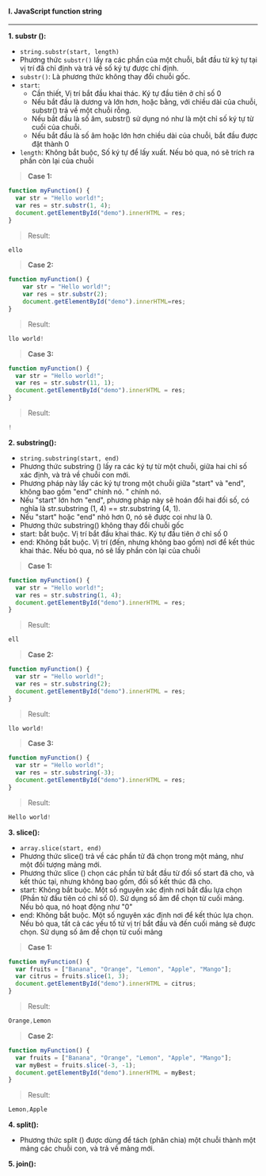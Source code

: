 #### I. JavaScript function string
---
**1. substr ():**

- ```string.substr(start, length)```
- Phương thức ```substr()``` lấy ra các phần của một chuỗi, bắt đầu từ ký tự tại vị trí đã chỉ định và trả về số ký tự được chỉ định.
- ```substr()```: Là phương thức không thay đổi chuỗi gốc.
- ```start```: 
  + Cần thiết, Vị trí bắt đầu khai thác. Ký tự đầu tiên ở chỉ số 0
  + Nếu bắt đầu là dương và lớn hơn, hoặc bằng, với chiều dài của chuỗi, substr() trả về một chuỗi rỗng.
  + Nếu bắt đầu là số âm, substr() sử dụng nó như là một chỉ số ký tự từ cuối của chuỗi.
  + Nếu bắt đầu là số âm hoặc lớn hơn chiều dài của chuỗi, bắt đầu được đặt thành 0
- ```length```: Không bắt buộc, Số ký tự để lấy xuất. Nếu bỏ qua, nó sẽ trích ra phần còn lại của chuỗi

>**Case 1:**
```javascript
function myFunction() {
  var str = "Hello world!";
  var res = str.substr(1, 4);
  document.getElementById("demo").innerHTML = res;
}
```

>Result:
```javascript
ello
```

>**Case 2:**

```javascript
function myFunction() {
    var str = "Hello world!";
    var res = str.substr(2);
    document.getElementById("demo").innerHTML=res;
}
```

>Result:
```javascript
llo world!
```

>**Case 3:**
```javascript
function myFunction() {
  var str = "Hello world!";
  var res = str.substr(11, 1);
  document.getElementById("demo").innerHTML = res;
}
```

>Result:
```javascript
!
```

**2. substring():**

- ```string.substring(start, end)```
- Phương thức substring () lấy ra các ký tự từ một chuỗi, giữa hai chỉ số xác định, và trả về chuỗi con mới.
- Phương pháp này lấy các ký tự trong một chuỗi giữa "start" và "end", không bao gồm "end" chính nó. " chính nó.
- Nếu "start" lớn hơn "end", phương pháp này sẽ hoán đổi hai đối số, có nghĩa là str.substring (1, 4) == str.substring (4, 1).
- Nếu "start" hoặc "end" nhỏ hơn 0, nó sẽ được coi như là 0.
- Phương thức substring() không thay đổi chuỗi gốc
- start: bắt buộc. Vị trí bắt đầu khai thác. Ký tự đầu tiên ở chỉ số 0
- end: Không bắt buộc. Vị trí (đến, nhưng không bao gồm) nơi để kết thúc khai thác. Nếu bỏ qua, nó sẽ lấy phần còn lại của chuỗi

>**Case 1:**
```javascript
function myFunction() {
  var str = "Hello world!";
  var res = str.substring(1, 4);
  document.getElementById("demo").innerHTML = res;
}
```

>Result:
```javascript
ell
```

>**Case 2:**
```javascript
function myFunction() {
  var str = "Hello world!";
  var res = str.substring(2);
  document.getElementById("demo").innerHTML = res;
}
```

>Result:
```javascript
llo world!
```

>**Case 3:**
```javascript
function myFunction() {
  var str = "Hello world!";
  var res = str.substring(-3);
  document.getElementById("demo").innerHTML = res;
}
```

>Result:
```javascript
Hello world!
```

**3. slice():**

- ```array.slice(start, end)```
- Phương thức slice() trả về các phần tử đã chọn trong một mảng, như một đối tượng mảng mới.
- Phương thức slice () chọn các phần tử bắt đầu từ đối số start đã cho, và kết thúc tại, nhưng không bao gồm, đối số kết thúc đã cho.
- start: Không bắt buộc. Một số nguyên xác định nơi bắt đầu lựa chọn (Phần tử đầu tiên có chỉ số 0). Sử dụng số âm để chọn từ cuối mảng. Nếu bỏ qua, nó hoạt động như "0"
- end: Không bắt buộc. Một số nguyên xác định nơi để kết thúc lựa chọn. Nếu bỏ qua, tất cả các yếu tố từ vị trí bắt đầu và đến cuối mảng sẽ được chọn. Sử dụng số âm để chọn từ cuối mảng

>**Case 1:**

```javascript
function myFunction() {
  var fruits = ["Banana", "Orange", "Lemon", "Apple", "Mango"];
  var citrus = fruits.slice(1, 3);
  document.getElementById("demo").innerHTML = citrus;
}
```

>Result:
```javascript
Orange,Lemon
```

>**Case 2:**
```javascript
function myFunction() {
  var fruits = ["Banana", "Orange", "Lemon", "Apple", "Mango"];
  var myBest = fruits.slice(-3, -1);
  document.getElementById("demo").innerHTML = myBest;
}
```

>Result:
```javascript
Lemon,Apple
```

**4. split():** 

- Phương thức split () được dùng để tách (phân chia) một chuỗi thành một mảng các chuỗi con, và trả về mảng mới.

**5. join():** 
